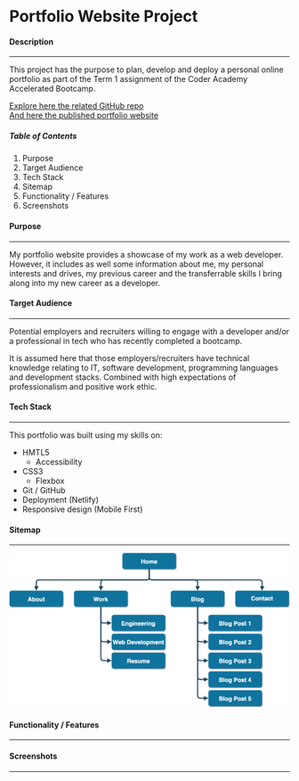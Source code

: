 # Portfolio Website Project

#### Description
___
This project has the purpose to plan, develop and deploy a personal online portfolio as part of the Term 1 assignment of the Coder Academy Accelerated Bootcamp.

[Explore here the related GitHub repo](https://github.com/limagisele/portfolio)  
[And here the published portfolio website](https://confident-swirles-9bfa2e.netlify.app)  

##### Table of Contents
1. Purpose
2. Target Audience
3. Tech Stack
4. Sitemap
5. Functionality / Features
6. Screenshots

#### Purpose
---
My portfolio website provides a showcase of my work as a web developer. However, it includes as well some information about me, my personal interests and drives, my previous career and the transferrable skills I bring along into my new career as a developer. 

#### Target Audience
___
Potential employers and recruiters willing to engage with a developer and/or a professional in tech who has recently completed a bootcamp.

It is assumed here that those employers/recruiters have technical knowledge relating to IT, software development, programming languages and development stacks. Combined with high expectations of professionalism and positive work ethic.

#### Tech Stack
___
This portfolio was built using my skills on:
* HMTL5
  * Accessibility
* CSS3
  * Flexbox
* Git / GitHub
* Deployment (Netlify)
* Responsive design (Mobile First)

#### Sitemap
___
![sitemap](docs/sitemap.png)

#### Functionality / Features
___


#### Screenshots
---